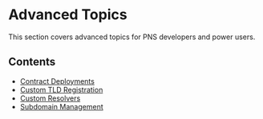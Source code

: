 # Advanced Topics

This section covers advanced topics for PNS developers and power users.

## Contents

- [Contract Deployments](advanced-topics/contract-deployments.md)
- [Custom TLD Registration](advanced-topics/custom-tld.md)
- [Custom Resolvers](advanced-topics/custom-resolvers.md)
- [Subdomain Management](advanced-topics/subdomain-management.md)
